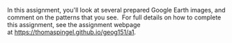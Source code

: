 In this assignment, you'll look at several prepared Google Earth images, and comment on the patterns that you see.  For full details on how to complete this assignment, see the assignment webpage at <a href="https://thomaspingel.github.io/geog151/a1" target="_blank">https://thomaspingel.github.io/geog151/a1</a>.